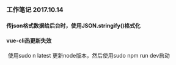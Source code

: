 ### 工作笔记  2017.10.14
   
#### 传json格式数据给后台时，使用JSON.stringify()格式化  
#### vue-cli热更新失效  
  使用sudo n latest 更新node版本，然后使用sudo npm run dev启动
